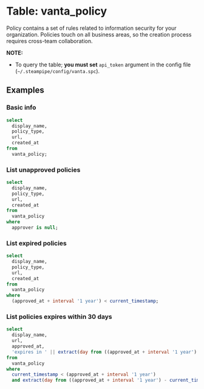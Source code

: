 # Table: vanta_policy

Policy contains a set of rules related to information security for your organization. Policies touch on all business areas, so the creation process requires cross-team collaboration.

**NOTE:**

- To query the table; **you must set** `api_token` argument in the config file (`~/.steampipe/config/vanta.spc`).

## Examples

### Basic info

```sql
select
  display_name,
  policy_type,
  url,
  created_at
from
  vanta_policy;
```

### List unapproved policies

```sql
select
  display_name,
  policy_type,
  url,
  created_at
from
  vanta_policy
where
  approver is null;
```

### List expired policies

```sql
select
  display_name,
  policy_type,
  url,
  created_at
from
  vanta_policy
where
  (approved_at + interval '1 year') < current_timestamp;
```

### List policies expires within 30 days

```sql
select
  display_name,
  url,
  approved_at,
  'expires in ' || extract(day from ((approved_at + interval '1 year') - current_timestamp)) || ' day(s)' as status
from
  vanta_policy
where
  current_timestamp < (approved_at + interval '1 year')
  and extract(day from ((approved_at + interval '1 year') - current_timestamp)) <= '30';
```
